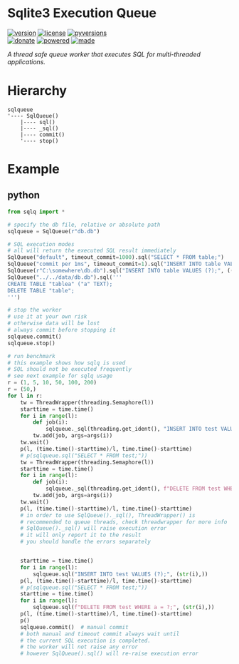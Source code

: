 # Sqlite3 Execution Queue

<badges>[![version](https://img.shields.io/pypi/v/sqlq.svg)](https://pypi.org/project/sqlq/)
[![license](https://img.shields.io/pypi/l/sqlq.svg)](https://pypi.org/project/sqlq/)
[![pyversions](https://img.shields.io/pypi/pyversions/sqlq.svg)](https://pypi.org/project/sqlq/)  
[![donate](https://img.shields.io/badge/Donate-Paypal-0070ba.svg)](https://paypal.me/foxe6)
[![powered](https://img.shields.io/badge/Powered%20by-UTF8-red.svg)](https://paypal.me/foxe6)
[![made](https://img.shields.io/badge/Made%20with-PyCharm-red.svg)](https://paypal.me/foxe6)
</badges>

<i>A thread safe queue worker that executes SQL for multi-threaded applications.</i>

# Hierarchy

```
sqlqueue
'---- SqlQueue()
    |---- sql()
    |---- _sql()
    |---- commit()
    '---- stop()
```

# Example

## python
```python
from sqlq import *

# specify the db file, relative or absolute path
sqlqueue = SqlQueue(r"db.db")

# SQL execution modes
# all will return the executed SQL result immediately
SqlQueue("default", timeout_commit=1000).sql("SELECT * FROM table;")
SqlQueue("commit per 1ms", timeout_commit=1).sql("INSERT INTO table VALUES (?);", (0,))
SqlQueue(r"C:\somewhere\db.db").sql("INSERT INTO table VALUES (?);", ((0,),(0,)))
SqlQueue("../../data/db.db").sql('''
CREATE TABLE "tablea" ("a" TEXT);
DELETE TABLE "table";
''')

# stop the worker
# use it at your own risk
# otherwise data will be lost
# always commit before stopping it
sqlqueue.commit()
sqlqueue.stop()

# run benchmark
# this example shows how sqlq is used
# SQL should not be executed frequently
# see next example for sqlq usage
r = (1, 5, 10, 50, 100, 200)
r = (50,)
for l in r:
    tw = ThreadWrapper(threading.Semaphore(l))
    starttime = time.time()
    for i in range(l):
        def job(i):
            sqlqueue._sql(threading.get_ident(), "INSERT INTO test VALUES (?);", (str(i),))
        tw.add(job, args=args(i))
    tw.wait()
    p(l, (time.time()-starttime)/l, time.time()-starttime)
    # p(sqlqueue.sql("SELECT * FROM test;"))
    tw = ThreadWrapper(threading.Semaphore(l))
    starttime = time.time()
    for i in range(l):
        def job(i):
            sqlqueue._sql(threading.get_ident(), f"DELETE FROM test WHERE a = ?;", (str(i),))
        tw.add(job, args=args(i))
    tw.wait()
    p(l, (time.time()-starttime)/l, time.time()-starttime)
    # in order to use SqlQueue()._sql(), ThreadWrapper() is
    # recommended to queue threads, check threadwrapper for more info
    # SqlQueue()._sql() will raise execution error
    # it will only report it to the result
    # you should handle the errors separately


    starttime = time.time()
    for i in range(l):
        sqlqueue.sql("INSERT INTO test VALUES (?);", (str(i),))
    p(l, (time.time()-starttime)/l, time.time()-starttime)
    # p(sqlqueue.sql("SELECT * FROM test;"))
    starttime = time.time()
    for i in range(l):
        sqlqueue.sql(f"DELETE FROM test WHERE a = ?;", (str(i),))
    p(l, (time.time()-starttime)/l, time.time()-starttime)
    p()
    sqlqueue.commit()  # manual commit
    # both manual and timeout commit always wait until
    # the current SQL execution is completed. 
    # the worker will not raise any error
    # however SqlQueue().sql() will re-raise execution error
```
